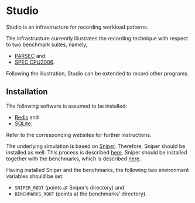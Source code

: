 # Studio

Studio is an infrastructure for recording workload patterns.

The infrastructure currently illustrates the recording technique with respect to
two benchmark suites, namely,

* [PARSEC](http://parsec.cs.princeton.edu) and
* [SPEC CPU2006](https://www.spec.org/cpu2006).

Following the illustration, Studio can be extended to record other programs.

## Installation

The following software is assumed to be installed:

* [Redis](http://redis.io) and
* [SQLite](https://sqlite.org).

Refer to the corresponding websites for further instructions.

The underlying simulation is based on [Sniper](http://snipersim.org). Therefore,
Sniper should be installed as well. This process is described
[here](http://snipersim.org/w/Getting_Started). Sniper should be installed
together with the benchmarks, which is described
[here](http://snipersim.org/w/Download_Benchmarks).

Having installed Sniper and the benchmarks, the following two environment
variables should be set:

* `SNIPER_ROOT` (points at Sniper’s directory) and
* `BENCHMARKS_ROOT` (points at the benchmarks’ directory).
